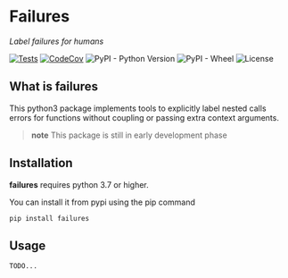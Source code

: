 # Failures
_Label failures for humans_

[![Tests](https://github.com/mediadnan/Failures/actions/workflows/tests.yml/badge.svg)](https://github.com/mediadnan/Failures/actions/workflows/tests.yml)
[![CodeCov](https://codecov.io/gh/mediadnan/Failures/branch/main/graph/badge.svg?token=E58PJ3OFME)](https://codecov.io/gh/mediadnan/Failures)
![PyPI - Python Version](https://img.shields.io/pypi/pyversions/failures)
![PyPI - Wheel](https://img.shields.io/pypi/wheel/failures)
![License](https://img.shields.io/github/license/mediadnan/failures)

## What is failures
This python3 package implements tools to explicitly label nested calls errors
for functions without coupling or passing extra context arguments.

>   __note__
> This package is still in early development phase

## Installation
**failures** requires python 3.7 or higher.

You can install it from pypi using the pip command

```shell
pip install failures
```

## Usage
    TODO...